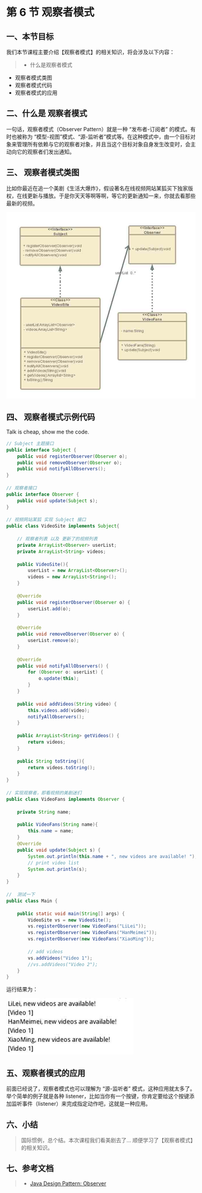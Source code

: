 # 第 6 节 观察者模式

## 一、本节目标

我们本节课程主要介绍【观察者模式】的相关知识，将会涉及以下内容：

> * 什么是观察者模式

*   观察者模式类图
*   观察者模式代码
*   观察者模式的应用

## 二、什么是 观察者模式

一句话，观察者模式（Observer Pattern）就是一种 “发布者-订阅者” 的模式。有时也被称为 “模型-视图”模式、“源-监听者”模式等。在这种模式中，由一个目标对象来管理所有依赖与它的观察者对象，并且当这个目标对象自身发生改变时，会主动向它的观察者们发出通知。

## 三、 观察者模式类图

比如你最近在追一个美剧《生活大爆炸》，假设著名在线视频网站某狐买下独家版权，在线更新与播放。于是你天天等啊等啊，等它的更新通知一来，你就去看那些最新的视频。

![图片描述信息](img/userid46108labid878time1429080230133.jpg)

## 四、 观察者模式示例代码

Talk is cheap, show me the code.

```java
// Subject 主题接口
public interface Subject {
    public void registerObserver(Observer o);
    public void removeObserver(Observer o);
    public void notifyAllObservers();
}

// 观察者接口
public interface Observer {
    public void update(Subject s);
}

// 视频网站某狐 实现 Subject 接口
public class VideoSite implements Subject{

    // 观察者列表 以及 更新了的视频列表
    private ArrayList<Observer> userList;
    private ArrayList<String> videos;

    public VideoSite(){
        userList = new ArrayList<Observer>();
        videos = new ArrayList<String>();
    }

    @Override
    public void registerObserver(Observer o) {
        userList.add(o);
    }

    @Override
    public void removeObserver(Observer o) {
        userList.remove(o);
    }

    @Override
    public void notifyAllObservers() {
        for (Observer o: userList) {
            o.update(this);
        }
    }

    public void addVideos(String video) {
        this.videos.add(video);
        notifyAllObservers();
    }

    public ArrayList<String> getVideos() {
        return videos;
    }

    public String toString(){
        return videos.toString();
    }
}

// 实现观察者，即看视频的美剧迷们
public class VideoFans implements Observer {

    private String name;

    public VideoFans(String name){
        this.name = name;
    }
    @Override
    public void update(Subject s) {
        System.out.println(this.name + ", new videos are available! ");
        // print video list
        System.out.println(s);
    }
}

//  测试一下
public class Main {

    public static void main(String[] args) {
        VideoSite vs = new VideoSite();
        vs.registerObserver(new VideoFans("LiLei"));
        vs.registerObserver(new VideoFans("HanMeimei"));
        vs.registerObserver(new VideoFans("XiaoMing"));

        // add videos
        vs.addVideos("Video 1");
        //vs.addVideos("Video 2");
    }
} 
```

运行结果为：

![图片描述信息](img/userid46108labid878time1429498396393.jpg)

## 五、观察者模式的应用

前面已经说了，观察者模式也可以理解为 “源-监听者” 模式，这种应用就太多了。举个简单的例子就是各种 listener，比如当你有一个按键，你肯定要给这个按键添加监听事件（listener）来完成指定动作吧，这就是一种应用。

## 六、小结

> 国际惯例，总个结。本次课程我们看美剧去了... 顺便学习了【观察者模式】的相关知识。

## 七、参考文档

> * [Java Design Pattern: Observer](http://www.programcreek.com/2011/01/an-java-example-of-observer-pattern/)